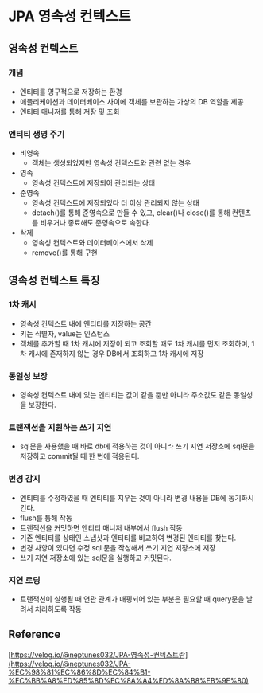 # JPA 영속성 컨텍스트

## 영속성 컨텍스트

### 개념

- 엔티티를 영구적으로 저장하는 환경
- 애플리케이션과 데이터베이스 사이에 객체를 보관하는 가상의 DB 역할을 제공
- 엔티티 매니저를 통해 저장 및 조회

### 엔티티 생명 주기

- 비영속
    - 객체는 생성되었지만 영속성 컨텍스트와 관련 없는 경우
- 영속
    - 영속성 컨텍스트에 저장되어 관리되는 상태
- 준영속
    - 영속성 컨텍스트에 저장되었다 더 이상 관리되지 않는 상태
    - detach()를 통해 준영속으로 만들 수 있고, clear()나 close()를 통해 컨텐츠를 비우거나 종료해도 준영속으로 속한다.
- 삭제
    - 영속성 컨텍스트와 데이터베이스에서 삭제
    - remove()를 통해 구현

## 영속성 컨텍스트 특징

### 1차 캐시

- 영속성 컨텍스트 내에 엔티티를 저장하는 공간
- 키는 식별자, value는 인스턴스
- 객체를 추가할 때 1차 캐시에 저장이 되고 조회할 때도 1차 캐시를 먼저 조회하며, 1차 캐시에 존재하지 않는 경우 DB에서 조회하고 1차 캐시에 저장

### 동일성 보장

- 영속성 컨텍스트 내에 있는 엔티티는 값이 같을 뿐만 아니라 주소값도 같은 동일성을 보장한다.

### 트랜잭션을 지원하는 쓰기 지연

- sql문을 사용했을 때 바로 db에 적용하는 것이 아니라 쓰기 지연 저장소에 sql문을 저장하고 commit될 때 한 번에 적용된다.

### 변경 감지

- 엔티티를 수정하였을 때 엔티티를 지우는 것이 아니라 변경 내용을 DB에 동기화시킨다.
- flush를 통해 작동
- 트랜잭션을 커밋하면 엔티티 매니저 내부에서 flush 작동
- 기존 엔티티를 상태인 스냅샷과 엔티티를 비교하여 변경된 엔티티를 찾는다.
- 변경 사항이 있다면 수정 sql 문을 작성해서 쓰기 지연 저장소에 저장
- 쓰기 지연 저장소에 있는 sql문을 실행하고 커밋된다.

### 지연 로딩

- 트랜잭션이 실행될 때 연관 관계가 매핑되어 있는 부분은 필요할 때 query문을 날려서 처리하도록 작동

## Reference

[https://velog.io/@neptunes032/JPA-영속성-컨텍스트란](https://velog.io/@neptunes032/JPA-%EC%98%81%EC%86%8D%EC%84%B1-%EC%BB%A8%ED%85%8D%EC%8A%A4%ED%8A%B8%EB%9E%80)